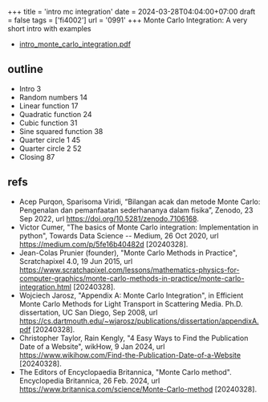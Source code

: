 +++
title = 'intro mc integration'
date = 2024-03-28T04:04:00+07:00
draft = false
tags = ['fi4002']
url = '0991'
+++
Monte Carlo Integration: A very short intro with examples
<!--more-->

+ [intro_monte_carlo_integration.pdf](https://osf.io/9ykqu)


## outline
+ Intro 3
+ Random numbers 14
+ Linear function 17
+ Quadratic function 24
+ Cubic function 31
+ Sine squared function 38
+ Quarter circle 1 45
+ Quarter circle 2 52
+ Closing 87


## refs
+ Acep Purqon, Sparisoma Viridi, “Bilangan acak dan metode Monte Carlo: Pengenalan dan pemanfaatan sederhananya dalam fisika”, Zenodo, 23 Sep 2022, url https://doi.org/10.5281/zenodo.7106168.
+ Victor Cumer, "The basics of Monte Carlo integration: Implementation in python", Towards Data Science -- Medium, 26 Oct 2020, url https://medium.com/p/5fe16b40482d [20240328].
+ Jean-Colas Prunier (founder), "Monte Carlo Methods in Practice", Scratchapixel 4.0, 19 Jun 2015, url https://www.scratchapixel.com/lessons/mathematics-physics-for-computer-graphics/monte-carlo-methods-in-practice/monte-carlo-integration.html [20240328]. 
+ Wojciech Jarosz, "Appendix A: Monte Carlo Integration", in Efficient Monte Carlo Methods for Light Transport in Scattering Media. Ph.D. dissertation, UC San Diego, Sep 2008, url https://cs.dartmouth.edu/~wjarosz/publications/dissertation/appendixA.pdf [20240328].
+ Christopher Taylor, Rain Kengly, "4 Easy Ways to Find the Publication Date of a Website", wikHow, 9 Jan 2024, url https://www.wikihow.com/Find-the-Publication-Date-of-a-Website [20240328].
+ The Editors of Encyclopaedia Britannica, "Monte Carlo method". Encyclopedia Britannica, 26 Feb. 2024, url https://www.britannica.com/science/Monte-Carlo-method [20240328].
